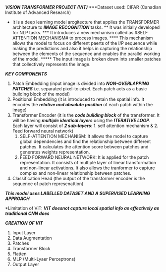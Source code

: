 ***VISION TRANSFORMER PROJECT (ViT)***
***Dataset used: CIFAR (Canadian Institute of Advanced Research)

* It is a deep learning model arcgitecture that applies the TRANSFORMER architecture to ***IMAGE RECOGNITION***     tasks.
** It was initially developed for NLP tasks.
*** It introduces a new mechanism called as #SELF ATTENTION MECHANISM# to process images.
**** This mechanism allows the model to focus on different paerts of the I/P sequence while making the predictions and also it helps in capturing the relationship between the elements of the sequence and enables the parallel working of the model.
***** The input image is broken down into smaller patches that collectively represents the image.

***KEY COMPONENTS***
1. Patch Embedding (input image is divided into ***NON-OVERLAPPING PATCHES*** i.e. separated pixel-to-pixel. Each patch acts as a basic building block of the model)
2. Positional Embedding (it is introduced to retain the spatial info. It encodes the ***relative and absolute position*** of each patch within the image)
3. Transformer Encoder (it is the ***code building block*** of the transformer. It will be having ***multiple identical layers*** using the ***ITERATIVE LOOP***. Each layer will consist of ***2 sub-layers***: 1. self attention mechanism & 2. Feed forward neural network)
    1. SELF-ATTENTION MECHANISM: It allows the model to capture global dependencies and find the relationship between different patches. It calculates the attention score between patches and generates weights representation.
    2. FEED FORWARD NEURAL NETWORK: It is applied for the patch representation. It consists of multiple layer of linear transformation and non-linear activations. It also allows the tranformer to capture complex and non-linear relationship between patches. 
4. Classification Head (the output of the transformer encoder is the sequence of patch represenattion)

***This model uses LABELLED DATASET AND A SUPERVISED LEARNING APPROACH***

*Limitation of ViT: 
***ViT doesnot capture local spatial info as effectively as traditional CNN does***

***CREATION OF ViT***
1. Input Layer
2. Data Augmentation
3. Patches
4. Transformer Block
5. Flatten
6. MLP (Multi-Lyaer Perceptrons)
7. Output Layer